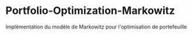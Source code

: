 # Portfolio-Optimization-Markowitz
Implémentation du modèle de Markowitz pour l'optimisation de portefeuille

